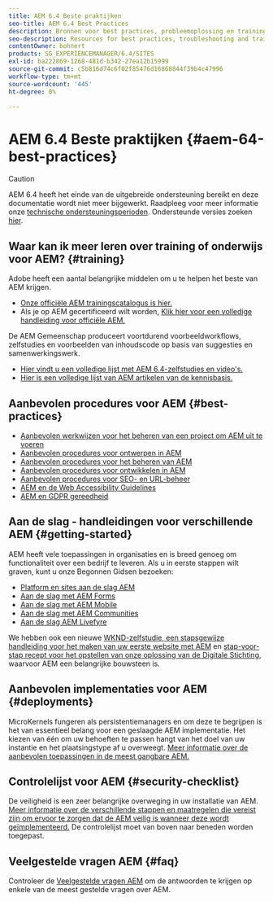 ```yaml
---
title: AEM 6.4 Beste praktijken
seo-title: AEM 6.4 Best Practices
description: Bronnen voor best practices, probleemoplossing en training voor AEM 6.4
seo-description: Resources for best practices, troubleshooting and training for AEM 6.4
contentOwner: bohnert
products: SG_EXPERIENCEMANAGER/6.4/SITES
exl-id: ba222869-1268-481d-b342-27ea12b15999
source-git-commit: c5b816d74c6f02f85476d16868844f39b4c47996
workflow-type: tm+mt
source-wordcount: '445'
ht-degree: 0%

---
```


# AEM 6.4 Beste praktijken {#aem-64-best-practices}

>[!CAUTION]
>
>AEM 6.4 heeft het einde van de uitgebreide ondersteuning bereikt en deze documentatie wordt niet meer bijgewerkt. Raadpleeg voor meer informatie onze [technische ondersteuningsperioden](https://helpx.adobe.com/support/programs/eol-matrix.html). Ondersteunde versies zoeken [hier](https://experienceleague.adobe.com/docs/).

## Waar kan ik meer leren over training of onderwijs voor AEM? {#training}

Adobe heeft een aantal belangrijke middelen om u te helpen het beste van AEM krijgen.

* [Onze officiële AEM trainingscatalogus is hier.](https://training.adobe.com/training/current-courses.html#solution=adobeExperienceManager&amp;p=1)
* Als je op AEM gecertificeerd wilt worden, [Klik hier voor een volledige handleiding voor officiële AEM.](https://training.adobe.com/certification/exams.html#p=1&amp;solution=adobeExperienceManager)

De AEM Gemeenschap produceert voortdurend voorbeeldworkflows, zelfstudies en voorbeelden van inhoudscode op basis van suggesties en samenwerkingswerk.

* [Hier vindt u een volledige lijst met AEM 6.4-zelfstudies en video&#39;s.](https://experienceleague.adobe.com/docs/experience-manager-tutorials.html#videos-and-tutorials)
* [Hier is een volledige lijst van AEM artikelen van de kennisbasis.](https://helpx.adobe.com/experience-manager/kb/index/full_kb_list.html)

## Aanbevolen procedures voor AEM {#best-practices}

* [Aanbevolen werkwijzen voor het beheren van een project om AEM uit te voeren](/help/managing/best-practices.md)
* [Aanbevolen procedures voor ontwerpen in AEM](/help/sites-authoring/best-practices.md)
* [Aanbevolen procedures voor het beheren van AEM](/help/sites-administering/administer-best-practices.md)
* [Aanbevolen procedures voor ontwikkelen in AEM](/help/sites-developing/best-practices.md)
* [Aanbevolen procedures voor SEO- en URL-beheer](/help/managing/seo-and-url-management.md)
* [AEM en de Web Accessibility Guidelines](/help/managing/web-accessibility.md)
* [AEM en GDPR gereedheid](/help/managing/data-protection-and-privacy.md)

## Aan de slag - handleidingen voor verschillende AEM {#getting-started}

AEM heeft vele toepassingen in organisaties en is breed genoeg om functionaliteit over een bedrijf te leveren. Als u in eerste stappen wilt graven, kunt u onze Begonnen Gidsen bezoeken:

* [Platform en sites aan de slag AEM](/help/sites-deploying/deploy.md#getting-started)
* [Aan de slag met AEM Forms](/help/forms/using/introduction-aem-forms.md)
* [Aan de slag met AEM Mobile](/help/mobile/getting-started-aem-mobile.md)
* [Aan de slag met AEM Communities](/help/communities/getting-started.md)
* [Aan de slag AEM Livefyre](https://experienceleague.adobe.com/docs/livefyre/implementation/getting-started/c-getting-started.html)

We hebben ook een nieuwe [WKND-zelfstudie, een stapsgewijze handleiding voor het maken van uw eerste website met AEM](https://experienceleague.adobe.com/docs/experience-manager-learn/getting-started-wknd-tutorial-develop/overview.html) en [stap-voor-stap recept voor het opstellen van onze oplossing van de Digitale Stichting](https://experienceleague.adobe.com/#courses), waarvoor AEM een belangrijke bouwsteen is.

## Aanbevolen implementaties voor AEM {#deployments}

MicroKernels fungeren als persistentiemanagers en om deze te begrijpen is het van essentieel belang voor een geslaagde AEM implementatie. Het kiezen van één om uw behoeften te passen hangt van het doel van uw instantie en het plaatsingstype af u overweegt. [Meer informatie over de aanbevolen toepassingen in de meest gangbare AEM.](/help/sites-deploying/recommended-deploys.md)

## Controlelijst voor AEM {#security-checklist}

De veiligheid is een zeer belangrijke overweging in uw installatie van AEM. [Meer informatie over de verschillende stappen en maatregelen die vereist zijn om ervoor te zorgen dat de AEM veilig is wanneer deze wordt geïmplementeerd.](/help/sites-administering/security-checklist.md) De controlelijst moet van boven naar beneden worden toegepast.

## Veelgestelde vragen AEM {#faq}

Controleer de [Veelgestelde vragen AEM](/help/sites-administering/aem-faqs.md) om de antwoorden te krijgen op enkele van de meest gestelde vragen over AEM.
